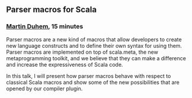 ## Parser macros for Scala

### [Martin Duhem](https://github.com/Duhemm), 15 minutes

Parser macros are a new kind of macros that allow developers to create new
language constructs and to define their own syntax for using them. Parser
macros are implemented on top of scala.meta, the new metaprogramming toolkit,
and we believe that they can make a difference and increase the expressiveness
of Scala code.

In this talk, I will present how parser macros behave with respect to classical
Scala macros and show some of the new possibilities that are opened by our
compiler plugin.

